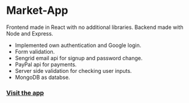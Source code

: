 # Market-App

Frontend made in React with no additional libraries.
Backend made with Node and Express.

- Implemented own authentication and Google login.
- Form validation.
- Sengrid email api for signup and password change.
- PayPal api for payments.
- Server side validation for checking user inputs.
- MongoDB as databse.

### [Visit the app](https://rk-market-app.herokuapp.com/)
